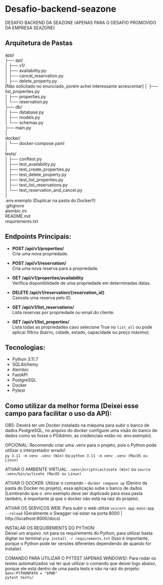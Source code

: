 # Desafio-backend-seazone
DESAFIO BACKEND DA SEAZONE (APENAS PARA O DESAFIO PROMOVIDO DA EMPRESA SEAZONE)

## Arquitetura de Pastas

app/<br>
├── api/<br>
│    ├── v1/<br>
│          ├── availability.py<br>
│          ├── cancel_reservation.py<br>
│          ├── delete_property.py<br> [Não solicitado no enunciado, porém achei interessante acrescentar]
│          ├── list_properties.py<br>
│          ├── properties.py<br>
│          └── reservation.py<br>
├── db/<br>
│      ├── database.py<br>
│      ├── models.py<br>
│      └── schemas.py<br>
├── main.py<br>
│<br>
docker/<br>
│      └── docker-compose.yaml<br>
│   
tests/<br>
│      ├── conftest.py<br>
│      ├── test_availability.py<br>
│      ├── test_create_properties.py<br>
│      ├── test_delete_property.py<br>
│      ├── test_list_properties.py<br>
│      ├── test_list_reservations.py<br>
│      └── test_reservation_and_cancel.py<br>
│<br>
.env.exemplo (Duplicar na pasta do Docker!!)<br>
.gitignore<br>
alembic.ini<br>
README.md<br>
requirements.txt<br>

## Endpoints Principais:

- **POST /api/v1/properties/**  
  Cria uma nova propriedade.

- **POST /api/v1/reservation/**  
  Cria uma nova reserva para a propriedade.
  
- **GET /api/v1/properties/availability**  
  Verifica disponibilidade de uma propriedade em determinadas datas.

- **DELETE /api/v1/reservation/{reservation_id}**  
  Cancela uma reserva pelo ID.

- **GET /api/v1/list_reservations/**  
  Lista reservas por propriedade ou email do cliente.

- **GET /api/v1/list_properties/**  
  Lista todas as propriedades caso selecione True no `list_all` ou pode aplicar filtros (bairro, cidade, estado, capacidade ou preço máximo).


## Tecnologias:
- Python 3.11.7
- SQLAlchemy
- Alembic
- FastAPI
- PostgreSQL
- Docker
- Pytest

## Como utilizar da melhor forma (Deixei esse campo para facilitar o uso da API):

OBS: Deverá ter um Docker instalado na máquina para subir o banco de dados PostgreSQL, no arquivo do docker configurei uma visão do banco de dados como se fosse o PGAdmin, as credenciais estão no .env.exemplo).

OPCIONAL: Recomendo criar uma .venv para o projeto, pois o Python pode utilizar o interpretador errado!<br>
`py 3.11 -m venv .venv (Win)` ou `python 3.11 -m venv .venv (MacOS ou Linux)` 

ATIVAR O AMBIENTE VIRTUAL:
`.venv\Scripts\activate (Win)` ou `source .venv/bin/activate (MacOS ou Linux)`

ATIVAR O DOCKER:
Utilizar o comando - `docker compose up` (Dentro da pasta do Docker no projeto), essa aplicação sobe o banco de dados (Lembrando que o .env.exemplo deve ser duplicado para essa pasta também, é importante já que o docker não está na raiz do projeto).

ATIVAR OS SERVIÇOS WEB:
Para subir o web utilize `uvicorn app.main:app --reload` (Geralmente o Swagger vai estar na porta 8000 | http://localhost:8000/docs)

INSTALAR OS REQUIREMENTS DO PYTHON:  
Deixei um arquivo .txt para os requirements do Python, para utilizar basta digitar no terminal `pip install -r requirements.txt` (Isso é importante, porque o Python pode ter versões diferentes dependendo de quando for instalar)

COMANDO PARA UTILIZAR O PYTEST (APENAS WINDOWS):
Para rodar os testes automatizados vai ter que utilizar o comando que deixei logo abaixo, porque ele está dentro de uma pasta tests e não na raiz do projeto:<br>
`$env:PYTHONPATH = "$PWD"                                                                                      
pytest tests/`          
